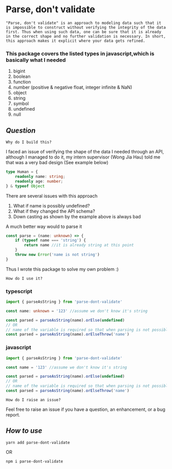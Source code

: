 # **Parse, don't validate**

```
"Parse, don't validate" is an approach to modeling data such that it is impossible to construct without verifying the integrity of the data first. Thus when using such data, one can be sure that it is already in the correct shape and no further validation is necessary. In short, this approach makes it explicit where your data gets refined.

```
### This package covers the listed types in javascript,which is basically what I needed

1. bigint
2. boolean
3. function
4. number (positive & negative float, integer infinite & NaN)
5. object
6. string
7. symbol
8. undefined
9. null


## **_Question_**

`Why do I build this?`

I faced an issue of verifying the shape of the data I needed through an API, although I managed to do it, my intern supervisor (Wong Jia Hau) told me that was a very bad design (See example below)

```ts
type Human = {
    readonly name: string;
    readonly age: number;
} & typeof Object
```

There are several issues with this approach

1. What if name is possibly undefined? 
2. What if they changed the API schema?
3. Down casting as shown by the example above is always bad

A much better way would to parse it

```ts
const parse = (name: unknown) => {
    if (typeof name === 'string') {
        return name //it is already string at this point
    }
    throw new Error('name is not string')
}
```

Thus I wrote this package to solve my own problem :)

`How do I use it?`

### typescript
```ts
import { parseAsString } from 'parse-dont-validate'

const name: unknown = '123' //assume we don't know it's string

const parsed = parseAsString(name).orElse(undefined)
// OR
// name of the variable is required so that when parsing is not possible, you will know which parsing of variable have failed
const parsed = parseAsString(name).orElseThrow('name')
```

### javascript
```ts
import { parseAsString } from 'parse-dont-validate'

const name = '123' //assume we don't know it's string

const parsed = parseAsString(name).orElse(undefined)
// OR
// name of the variable is required so that when parsing is not possible, you will know which parsing of variable have failed
const parsed = parseAsString(name).orElseThrow('name')
```

`How do I raise an issue?`

Feel free to raise an issue if you have a question, an enhancement, or a bug report.

## **_How to use_**

`yarn add parse-dont-validate`

OR

`npm i parse-dont-validate`
